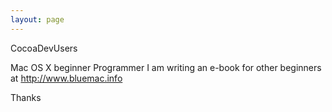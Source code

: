 ```yaml
---
layout: page
---
```


CocoaDevUsers 

Mac OS X beginner Programmer
I am writing an e-book for other beginners at http://www.bluemac.info

Thanks
